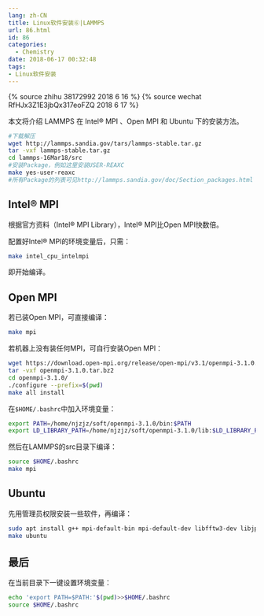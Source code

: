 ```yaml
---
lang: zh-CN
title: Linux软件安装⑥|LAMMPS
url: 86.html
id: 86
categories:
  - Chemistry
date: 2018-06-17 00:32:48
tags:
- Linux软件安装
---
```


{% source zhihu 38172992 2018 6 16 %}
{% source wechat RfHJx3Z1E3jbQx317eoFZQ 2018 6 17 %}

本文将介绍 LAMMPS 在 Intel® MPI 、Open MPI 和 Ubuntu 下的安装方法。
<!--more-->

```sh
#下载解压
wget http://lammps.sandia.gov/tars/lammps-stable.tar.gz
tar -vxf lammps-stable.tar.gz
cd lammps-16Mar18/src
#安装Package，例如这里安装USER-REAXC
make yes-user-reaxc
#所有Package的列表可见http://lammps.sandia.gov/doc/Section_packages.html
```

Intel® MPI
----------

根据官方资料（Intel® MPI Library），Intel® MPI比Open MPI快数倍。

配置好Intel® MPI的环境变量后，只需：

```sh
make intel_cpu_intelmpi
```

即开始编译。

Open MPI
--------

若已装Open MPI，可直接编译：

```sh
make mpi
```

若机器上没有装任何MPI，可自行安装Open MPI：

```sh
wget https://download.open-mpi.org/release/open-mpi/v3.1/openmpi-3.1.0.tar.bz2
tar -vxf openmpi-3.1.0.tar.bz2
cd openmpi-3.1.0/
./configure --prefix=$(pwd)
make all install
```

在`$HOME/.bashrc`中加入环境变量：

```sh
export PATH=/home/njzjz/soft/openmpi-3.1.0/bin:$PATH
export LD_LIBRARY_PATH=/home/njzjz/soft/openmpi-3.1.0/lib:$LD_LIBRARY_PATH
```

然后在LAMMPS的src目录下编译：

```sh
source $HOME/.bashrc
make mpi
```

Ubuntu
------

先用管理员权限安装一些软件，再编译：

```sh
sudo apt install g++ mpi-default-bin mpi-default-dev libfftw3-dev libjpeg-dev libpng-dev
make ubuntu
```

最后
--

在当前目录下一键设置环境变量：

```sh
echo 'export PATH=$PATH:'$(pwd)>>$HOME/.bashrc
source $HOME/.bashrc
```
